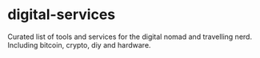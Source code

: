 # digital-services
Curated list of tools and services for the digital nomad and travelling nerd. Including bitcoin, crypto, diy and hardware.
